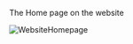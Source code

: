 
The Home page on the website 

![WebsiteHomepage](https://github.com/user-attachments/assets/db71f242-f199-44d0-8e1b-a3d45f6a4b36)


